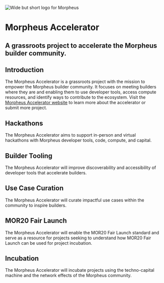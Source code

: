 ![Wide but short logo for Morpheus](https://github.com/MorpheusAIs/Morpheus/assets/1563345/be0c5a0f-0766-4e31-8e4a-ab18cd211961)

# Morpheus Accelerator
## A grassroots project to accelerate the Morpheus builder community.

## Introduction 
The Morpheus Accelerator is a grassroots project with the mission to empower the Morpheus builder community. It focuses on meeting builders where they are and enabling them to use developer tools, access compute resources, and identify ways to contribute to the ecosystem. Visit the [Morpheus Accelerator website](https://kcdenman.github.io/accmor/) to learn more about the accelerator or submit more project.

## Hackathons
The Morpheus Accelerator aims to support in-person and virtual hackathons with Morpheus developer tools, code, compute, and capital.

## Builder Tooling
The Morpheus Accelerator will improve discoverability and accessibility of developer tools that accelerate builders. 

## Use Case Curation
The Morpheus Accelerator will curate impactful use cases within the community to inspire builders.

## MOR20 Fair Launch
The Morpheus Accelerator will enable the MOR20 Fair Launch standard and serve as a resource for projects seeking to understand how MOR20 Fair Launch can be used for project incubation. 

## Incubation
The Morpheus Accelerator will incubate projects using the techno-capital machine and the network effects of the Morpheus community.
